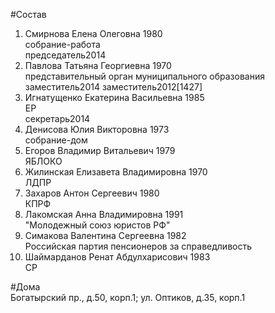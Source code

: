 #Состав  
1. Смирнова Елена Олеговна 1980  
    собрание-работа  
    председатель2014  
2. Павлова Татьяна Георгиевна 1970  
    представительный орган муниципального образования  
    заместитель2014 заместитель2012[1427]  
3. Игнатущенко Екатерина Васильевна 1985  
    ЕР  
    секретарь2014  
4. Денисова Юлия Викторовна 1973  
    собрание-дом  
5. Егоров Владимир Витальевич 1979  
    ЯБЛОКО  
6. Жилинская Елизавета Владимировна 1970  
    ЛДПР  
7. Захаров Антон Сергеевич 1980  
    КПРФ  
8. Лакомская Анна Владимировна 1991  
    "Молодежный союз юристов РФ"  
9. Симакова Валентина Сергеевна 1982  
    Российская партия пенсионеров за справедливость  
10. Шаймарданов Ренат Абдулхарисович 1983  
    СР  

#Дома  
Богатырский пр., д.50, корп.1;  ул. Оптиков, д.35, корп.1  
  
